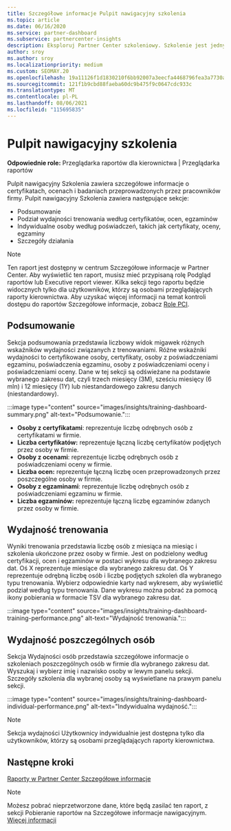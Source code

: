 ```yaml
---
title: Szczegółowe informacje Pulpit nawigacyjny szkolenia
ms.topic: article
ms.date: 06/16/2020
ms.service: partner-dashboard
ms.subservice: partnercenter-insights
description: Eksploruj Partner Center szkoleniowy. Szkolenie jest jednym z raportów dostępnych w Partner Center Szczegółowe informacje (PCI).
author: sroy
ms.author: sroy
ms.localizationpriority: medium
ms.custom: SEOMAY.20
ms.openlocfilehash: 19a11126f1d1830210f6bb92007a3eecfa4468796fea3a7730a3729e5ce7bc24
ms.sourcegitcommit: 121f1b9cbd88faeba60dc9b475f9c0647cdc933c
ms.translationtype: MT
ms.contentlocale: pl-PL
ms.lasthandoff: 08/06/2021
ms.locfileid: "115695835"
---
```

# <a name="trainings-dashboard"></a>Pulpit nawigacyjny szkolenia

**Odpowiednie role:** Przeglądarka raportów dla kierownictwa | Przeglądarka raportów

Pulpit nawigacyjny Szkolenia zawiera szczegółowe informacje o certyfikatach, ocenach i badaniach przeprowadzonych przez pracowników firmy. Pulpit nawigacyjny Szkolenia zawiera następujące sekcje:

- Podsumowanie
- Podział wydajności trenowania według certyfikatów, ocen, egzaminów
- Indywidualne osoby według poświadczeń, takich jak certyfikaty, oceny, egzaminy
- Szczegóły działania

>[!NOTE] 
>Ten raport jest dostępny w centrum Szczegółowe informacje w Partner Center. Aby wyświetlić ten raport, musisz mieć przypisaną rolę Podgląd raportów lub Executive report viewer. Kilka sekcji tego raportu będzie widocznych tylko dla użytkowników, którzy są osobami przeglądających raporty kierownictwa. Aby uzyskać więcej informacji na temat kontroli dostępu do raportów Szczegółowe informacje, zobacz [Role PCI](insights-roles.md).

## <a name="summary"></a>Podsumowanie

Sekcja podsumowania przedstawia liczbowy widok migawek różnych wskaźników wydajności związanych z trenowaniami. Różne wskaźniki wydajności to certyfikowane osoby, certyfikaty, osoby z poświadczeniami egzaminu, poświadczenia egzaminu, osoby z poświadczeniami oceny i poświadczeniami oceny. Dane w tej sekcji są odświeżane na podstawie wybranego zakresu dat, czyli trzech miesięcy (3M), sześciu miesięcy (6 mln) i 12 miesięcy (1Y) lub niestandardowego zakresu danych (niestandardowy). 

:::image type="content" source="images/insights/training-dashboard-summary.png" alt-text="Podsumowanie.":::

- **Osoby z certyfikatami**: reprezentuje liczbę odrębnych osób z certyfikatami w firmie.
- **Liczba certyfikatów:** reprezentuje łączną liczbę certyfikatów podjętych przez osoby w firmie.
- **Osoby z ocenami**: reprezentuje liczbę odrębnych osób z poświadczeniami oceny w firmie. 
- **Liczba ocen:** reprezentuje łączną liczbę ocen przeprowadzonych przez poszczególne osoby w firmie.
- **Osoby z egzaminami**: reprezentuje liczbę odrębnych osób z poświadczeniami egzaminu w firmie. 
- **Liczba egzaminów:** reprezentuje łączną liczbę egzaminów zdanych przez osoby w firmie.

## <a name="training-performance"></a>Wydajność trenowania

Wyniki trenowania przedstawia liczbę osób z miesiąca na miesiąc i szkolenia ukończone przez osoby w firmie. Jest on podzielony według certyfikacji, ocen i egzaminów w postaci wykresu dla wybranego zakresu dat. Oś X reprezentuje miesiące dla wybranego zakresu dat. Oś Y reprezentuje odrębną liczbę osób i liczbę podjętych szkoleń dla wybranego typu trenowania. Wybierz odpowiednie karty nad wykresem, aby wyświetlić podział według typu trenowania. Dane wykresu można pobrać za pomocą ikony pobierania w formacie TSV dla wybranego zakresu dat.

:::image type="content" source="images/insights/training-dashboard-training-performance.png" alt-text="Wydajność trenowania.":::

## <a name="individuals-performance"></a>Wydajność poszczególnych osób

Sekcja Wydajności osób przedstawia szczegółowe informacje o szkoleniach poszczególnych osób w firmie dla wybranego zakresu dat. Wyszukaj i wybierz imię i nazwisko osoby w lewym panelu sekcji. Szczegóły szkolenia dla wybranej osoby są wyświetlane na prawym panelu sekcji.

:::image type="content" source="images/insights/training-dashboard-individual-performance.png" alt-text="Indywidualna wydajność.":::

>[!NOTE] 
> Sekcja wydajności Użytkownicy indywidualnie jest dostępna tylko dla użytkowników, którzy są osobami przeglądających raporty kierownictwa. 

## <a name="next-steps"></a>Następne kroki

[Raporty w Partner Center Szczegółowe informacje](partner-center-insights.md)

>[!NOTE] 
> Możesz pobrać nieprzetworzone dane, które będą zasilać ten raport, z sekcji Pobieranie raportów na Szczegółowe informacje nawigacyjnym. [Więcej informacji](insights-download-reports.md)